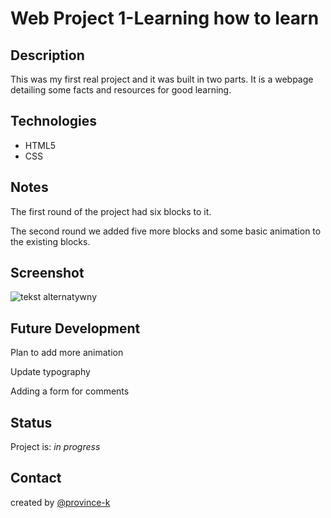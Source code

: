 # Web Project 1-Learning how to learn
## Description
This was my first real project and it was built in two parts. It is a webpage detailing some facts and resources for good learning.
## Technologies
* HTML5
* CSS
## Notes
The first round of the project had six blocks to it.

The second round we added five more blocks and some basic animation to the existing blocks.
## Screenshot
![tekst alternatywny](images/screenshot)
## Future Development
Plan to add more animation

Update typography

Adding a form for comments
## Status
Project is: *in progress*
## Contact
created by [@province-k]()

